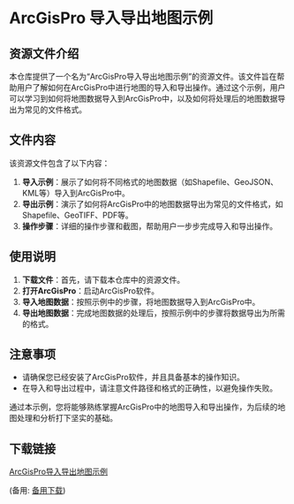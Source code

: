 # ArcGisPro 导入导出地图示例

## 资源文件介绍

本仓库提供了一个名为“ArcGisPro导入导出地图示例”的资源文件。该文件旨在帮助用户了解如何在ArcGisPro中进行地图的导入和导出操作。通过这个示例，用户可以学习到如何将地图数据导入到ArcGisPro中，以及如何将处理后的地图数据导出为常见的文件格式。

## 文件内容

该资源文件包含了以下内容：

1. **导入示例**：展示了如何将不同格式的地图数据（如Shapefile、GeoJSON、KML等）导入到ArcGisPro中。
2. **导出示例**：演示了如何将ArcGisPro中的地图数据导出为常见的文件格式，如Shapefile、GeoTIFF、PDF等。
3. **操作步骤**：详细的操作步骤和截图，帮助用户一步步完成导入和导出操作。

## 使用说明

1. **下载文件**：首先，请下载本仓库中的资源文件。
2. **打开ArcGisPro**：启动ArcGisPro软件。
3. **导入地图数据**：按照示例中的步骤，将地图数据导入到ArcGisPro中。
4. **导出地图数据**：完成地图数据的处理后，按照示例中的步骤将数据导出为所需的格式。

## 注意事项

- 请确保您已经安装了ArcGisPro软件，并且具备基本的操作知识。
- 在导入和导出过程中，请注意文件路径和格式的正确性，以避免操作失败。

通过本示例，您将能够熟练掌握ArcGisPro中的地图导入和导出操作，为后续的地图处理和分析打下坚实的基础。

## 下载链接
[ArcGisPro导入导出地图示例](https://pan.quark.cn/s/677fd704279e) 

(备用: [备用下载](https://pan.baidu.com/s/1TzqJKnSHFNL4pN6SSWQpmA?pwd=1234))
